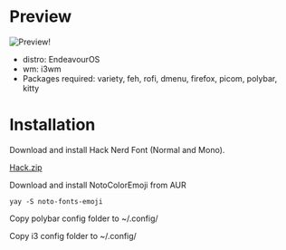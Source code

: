 # Preview
![Preview!](https://i.ibb.co/pRDHRp7/2023-01-11-06-18.png)

- distro: EndeavourOS
- wm: i3wm
- Packages required: variety, feh, rofi, dmenu, firefox, picom, polybar, kitty

# Installation

Download and install Hack Nerd Font (Normal and Mono).

[Hack.zip](https://www.nerdfonts.com/font-downloads)

<p>Download and install NotoColorEmoji from AUR</p>

`yay -S noto-fonts-emoji`

<p>Copy polybar config folder to ~/.config/</p>
<p>Copy i3 config folder to ~/.config/</p>
